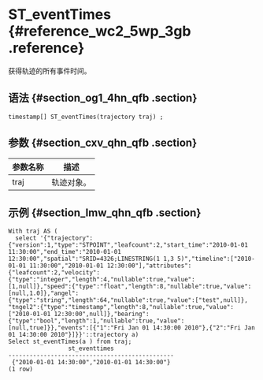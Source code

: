# ST\_eventTimes {#reference_wc2_5wp_3gb .reference}

获得轨迹的所有事件时间。

## 语法 {#section_og1_4hn_qfb .section}

```
timestamp[] ST_eventTimes(trajectory traj) ;
```

## 参数 {#section_cxv_qhn_qfb .section}

|参数名称|描述|
|----|--|
|traj|轨迹对象。|

## 示例 {#section_lmw_qhn_qfb .section}

```
With traj AS (
  select '{"trajectory":{"version":1,"type":"STPOINT","leafcount":2,"start_time":"2010-01-01 11:30:00","end_time":"2010-01-01 12:30:00","spatial":"SRID=4326;LINESTRING(1 1,3 5)","timeline":["2010-01-01 11:30:00","2010-01-01 12:30:00"],"attributes":{"leafcount":2,"velocity":{"type":"integer","length":4,"nullable":true,"value":[1,null]},"speed":{"type":"float","length":8,"nullable":true,"value":[null,1.0]},"angel":{"type":"string","length":64,"nullable":true,"value":["test",null]}, "tngel2":{"type":"timestamp","length":8,"nullable":true,"value":["2010-01-01 12:30:00",null]},"bearing":{"type":"bool","length":1,"nullable":true,"value":[null,true]}},"events":[{"1":"Fri Jan 01 14:30:00 2010"},{"2":"Fri Jan 01 14:30:00 2010"}]}}'::trajectory a)
Select st_eventTimes(a ) from traj;
                 st_eventtimes                 
-----------------------------------------------
 {"2010-01-01 14:30:00","2010-01-01 14:30:00"}
(1 row)
```

